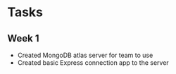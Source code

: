 # Tasks

## Week 1
- Created MongoDB atlas server for team to use
- Created basic Express connection app to the server